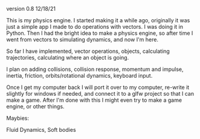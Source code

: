 version 0.8 12/18/21
 
This is my physics engine. I started making it a while ago, originally it was just a simple app I made to do operations with vectors. I was doing it in Python. Then I had the bright idea to make a physics engine, so after time I went from vectors to simulating dynamics, and now I'm here.
 
So far I have implemented, vector operations, objects, calculating trajectories, calculating where an object is going.
 
I plan on adding collisions, collision response, momentum and impulse, inertia, friction, orbits/rotational dynamics, keyboard input.
 
Once I get my computer back I will port it over to my computer, re-write it slightly for windows if needed, and connect it to a glfw project so that I can make a game. After I'm done with this I might even try to make a game engine, or other things.
 
Maybies:
 
Fluid Dynamics, Soft bodies
